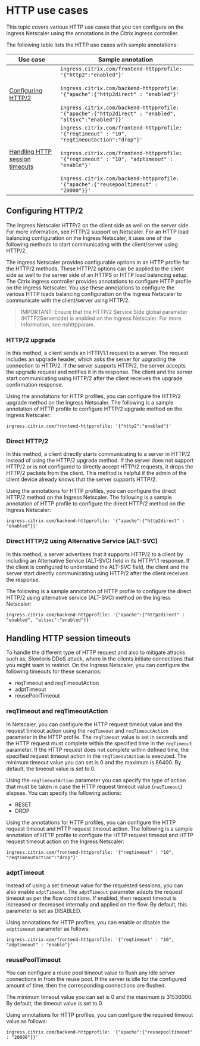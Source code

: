 # HTTP use cases

This topic covers various HTTP use cases that you can configure on the Ingress Netscaler using the annotations in the Citrix ingress controller.

The following table lists the HTTP use cases with sample annotations:

| Use case | Sample annotation |
| -------- | ----------------- |
| [Configuring HTTP/2](#configuring-http2) | `ingress.citrix.com/frontend-httpprofile: '{"http2":"enabled"}'` </br> </br>`ingress.citrix.com/backend-httpprofile: '{"apache":{"http2direct" : "enabled"}'` </br></br> `ingress.citrix.com/backend-httpprofile: '{"apache":{"http2direct" : "enabled", "altsvc":"enabled"}}'` |
| [Handling HTTP session timeouts](#handling-http-session-timeouts) | `ingress.citrix.com/frontend-httpprofile: '{"reqtimeout" : "10", "reqtimeoutaction":"drop"}'` </br> </br> `ingress.citrix.com/frontend-httpprofile: '{"reqtimeout" : "10", "adptimeout" : "enable"}'` </br> </br>  `ingress.citrix.com/backend-httpprofile: '{"apache":{"reusepooltimeout" : "20000"}}'` |

## Configuring HTTP/2

The Ingress Netscaler HTTP/2 on the client side as well on the server side. For more information, see HTTP/2 support on Netscaler. For an HTTP load balancing configuration on the Ingress Netscaler, it uses one of the following methods to start communicating with the client/server using HTTP/2.

The Ingress Netscaler provides configurable options in an HTTP profile for the HTTP/2 methods. These HTTP/2 options can be applied to the client side as well to the server side of an HTTPS or HTTP load balancing setup. The Citrix ingress controller provides annotations to configure HTTP profile on the Ingress Netscaler. You use these annotations to configure the various HTTP loads balancing configuration on the Ingress Netscaler to communicate with the client/server using HTTP/2.

>IMPORTANT: Ensure that the HTTP/2 Service Side global parameter (HTTP2Serverside) is enabled on the Ingress Netscaler. For more information, see nshttpparam.

### HTTP/2 upgrade

In this method, a client sends an HTTP/1.1 request to a server. The request includes an upgrade header, which asks the server for upgrading the connection to HTTP/2. If the server supports HTTP/2, the server accepts the upgrade request and notifies it in its response. The client and the server start communicating using HTTP/2 after the client receives the upgrade confirmation response.

Using the annotations for HTTP profiles, you can configure the HTTP/2 upgrade method on the Ingress Netscaler. The following is a sample annotation of HTTP profile to configure HTTP/2 upgrade method on the Ingress Netscaler:

    ingress.citrix.com/frontend-httpprofile: '{"http2":"enabled"}'

### Direct HTTP/2

In this method, a client directly starts communicating to a server in HTTP/2 instead of using the HTTP/2 upgrade method. If the server does not support HTTP/2 or is not configured to directly accept HTTP/2 requests, it drops the HTTP/2 packets from the client. This method is helpful if the admin of the client device already knows that the server supports HTTP/2.

Using the annotations for HTTP profiles, you can configure the direct HTTP/2 method on the Ingress Netscaler. The following is a sample annotation of HTTP profile to configure the direct HTTP/2 method on the Ingress Netscaler:

    ingress.citrix.com/backend-httpprofile: '{"apache":{"http2direct" : "enabled"}}'

### Direct HTTP/2 using Alternative Service (ALT-SVC)

In this method, a server advertises that it supports HTTP/2 to a client by including an Alternative Service (ALT-SVC) field in its HTTP/1.1 response. If the client is configured to understand the ALT-SVC field, the client and the server start directly communicating using HTTP/2 after the client receives the response.

The following is a sample annotation of HTTP profile to configure the direct HTTP/2 using alternative service (ALT-SVC) method on the Ingress Netscaler:

    ingress.citrix.com/backend-httpprofile: '{"apache":{"http2direct" : "enabled", "altsvc":"enabled"}}'

## Handling HTTP session timeouts

To handle the different type of HTTP request and also to mitigate attacks such as, Slowloris DDoS attack, where in the clients initiate connections that you might want to restrict. On the Ingress Netscaler, you can configure the following timeouts for these scenarios:

-  reqTimeout and reqTimeoutAction
-  adptTimeout
-  reusePoolTimeout

### reqTimeout and reqTimeoutAction

In Netscaler, you can configure the HTTP request timeout value and the request timeout action using the `reqTimeout` and `reqTimeoutAction` parameter in the HTTP profile. The `reqTimeout` value is set in seconds and the HTTP request must complete within the specified time in the `reqTimeout` parameter. If the HTTP request does not complete within defined time, the specified request timeout action in the `reqTimeoutAction` is executed. The minimum timeout value you can set is 0 and the maximum is 86400. By default, the timeout value is set to 0.

Using the `reqTimeoutAction` parameter you can specify the type of action that must be taken in case the HTTP request timeout value (`reqTimeout`) elapses. You can specify the following actions:

-  RESET
-  DROP

Using the annotations for HTTP profiles, you can configure the HTTP request timeout and HTTP request timeout action. The following is a sample annotation of HTTP profile to configure the HTTP request timeout and HTTP request timeout action on the Ingress Netscaler:

    ingress.citrix.com/frontend-httpprofile: '{"reqtimeout" : "10", "reqtimeoutaction":"drop"}'

### adptTimeout

Instead of using a set timeout value for the requested sessions, you can also enable `adptTimeout`. The `adptTimeout` parameter adapts the request timeout as per the flow conditions. If enabled, then request timeout is increased or decreased internally and applied on the flow. By default, this parameter is set as DISABLED.

Using annotations for HTTP profiles, you can enable or disable the `adpttimeout` parameter as follows:

    ingress.citrix.com/frontend-httpprofile: '{"reqtimeout" : "10", "adptimeout" : "enable"}'

### reusePoolTimeout

You can configure a reuse pool timeout value to flush any idle server connections in from the reuse pool. If the server is idle for the configured amount of time, then the corresponding connections are flushed.

The minimum timeout value you can set is 0 and the maximum is 31536000. By default, the timeout value is set to 0.

Using annotations for HTTP profiles, you can configure the required timeout value as follows:

    ingress.citrix.com/backend-httpprofile: '{"apache":{"reusepooltimeout" : "20000"}}'
